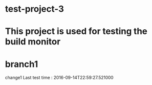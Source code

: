 # test-project-3
# This project is used for testing the build monitor
# branch1

change1
Last test time : 2016-09-14T22:59:27.521000
